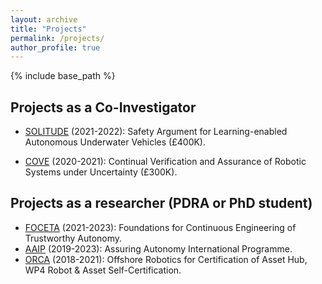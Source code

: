 ```yaml
---
layout: archive
title: "Projects"
permalink: /projects/
author_profile: true
---
```


{% include base_path %}
## Projects as a Co-Investigator

* [SOLITUDE](https://cgi.csc.liv.ac.uk/~acps/projects/SOLITUDE.html) (2021-2022): Safety Argument for Learning-enabled Autonomous Underwater Vehicles (£400K).

* [COVE](https://orcahub.org/engagement/partnership-fund/cove) (2020-2021): Continual Verification and Assurance of Robotic Systems under Uncertainty (£300K).

## Projects as a researcher (PDRA or PhD student)

* [FOCETA](http://www.foceta-project.eu/) (2021-2023): Foundations for Continuous Engineering of Trustworthy Autonomy. <!-- The original website https://cordis.europa.eu/project/id/956123 -->
* [AAIP](https://www.york.ac.uk/assuring-autonomy/) (2019-2023): Assuring Autonomy International Programme.
* [ORCA](https://orcahub.org/) (2018-2021): Offshore Robotics for Certification of Asset Hub, WP4 Robot & Asset Self-Certification.



<!--- * [D3S](https://www.city.ac.uk/news/2015/march/researchers-at-citys-centre-for-software-reliability-are-the-recipients-of-a-563,089?_ga=2.59807981.1333885745.1591914624-1211411249.1591914624) (2017-2018): Diversity and Defense in Depth for Security – A Probabilistic Approach.--->


